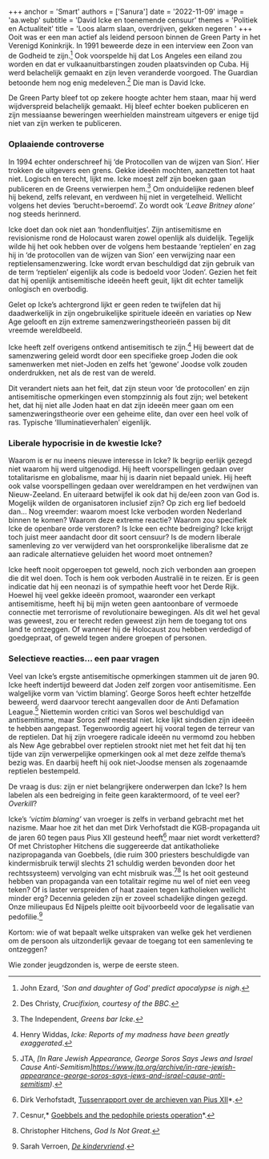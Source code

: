 +++
anchor = 'Smart'
authors = ['Sanura']
date = '2022-11-09'
image = 'aa.webp'
subtitle = 'David Icke en toenemende censuur'
themes = 'Politiek en Actualiteit'
title = 'Loos alarm slaan, overdrijven, gekken negeren '
+++
Ooit was er een man actief als leidend persoon binnen de Green Party in het Verenigd Koninkrijk. In 1991 beweerde deze in een interview een Zoon van de Godheid te zijn.[^1] Ook voorspelde hij dat Los Angeles een eiland zou worden en dat er vulkaanuitbarstingen zouden plaatsvinden op Cuba. Hij werd belachelijk gemaakt en zijn leven veranderde voorgoed. The Guardian betoonde hem nog enig medeleven.[^2] Die man is David Icke.

De Green Party bleef tot op zekere hoogte achter hem staan, maar hij werd wijdverspreid belachelijk gemaakt. Hij bleef echter boeken publiceren en zijn messiaanse beweringen weerhielden mainstream uitgevers er enige tijd niet van zijn werken te publiceren.

### Oplaaiende controverse

In 1994 echter onderschreef hij ‘de Protocollen van de wijzen van Sion’. Hier trokken de uitgevers een grens. Gekke ideeën mochten, aanzetten tot haat niet. Logisch en terecht, lijkt me. Icke moest zelf zijn boeken gaan publiceren en de Greens verwierpen hem.[^3] Om onduidelijke redenen bleef hij bekend, zelfs relevant, en verdween hij niet in vergetelheid. Wellicht volgens het devies ‘berucht=beroemd’. Zo wordt ook *‘Leave Britney alone’* nog steeds herinnerd.

Icke doet dan ook niet aan ‘hondenfluitjes’. Zijn antisemitisme en revisionisme rond de Holocaust waren zowel openlijk als duidelijk. Tegelijk wilde hij het ook hebben over de volgens hem bestaande ‘reptielen’ en zag hij in ‘de protocollen van de wijzen van Sion’ een verwijzing naar een reptielensamenzwering. Icke wordt ervan beschuldigd dat zijn gebruik van de term ‘reptielen’ eigenlijk als code is bedoeld voor ‘Joden’. Gezien het feit dat hij openlijk antisemitische ideeën heeft geuit, lijkt dit echter tamelijk onlogisch en overbodig.

Gelet op Icke’s achtergrond lijkt er geen reden te twijfelen dat hij daadwerkelijk in zijn ongebruikelijke spirituele ideeën en variaties op New Age gelooft en zijn extreme samenzweringstheorieën passen bij dit vreemde wereldbeeld.

Icke heeft zelf overigens ontkend antisemitisch te zijn.[^5] Hij beweert dat de samenzwering geleid wordt door een specifieke groep Joden die ook samenwerken met niet-Joden en zelfs het ‘gewone’ Joodse volk zouden onderdrukken, net als de rest van de wereld.

Dit verandert niets aan het feit, dat zijn steun voor ‘de protocollen’ en zijn antisemitische opmerkingen even stompzinnig als fout zijn; wel betekent het, dat hij niet alle Joden haat en dat zijn ideeën meer gaan om een samenzweringstheorie over een geheime elite, dan over een heel volk of ras. Typische ‘Illuminatieverhalen’ eigenlijk.

### Liberale hypocrisie in de kwestie Icke?

Waarom is er nu ineens nieuwe interesse in Icke? Ik begrijp eerlijk gezegd niet waarom hij werd uitgenodigd. Hij heeft voorspellingen gedaan over totalitarisme en globalisme, maar hij is daarin niet bepaald uniek. Hij heeft ook valse voorspellingen gedaan over wereldrampen en het verdwijnen van Nieuw-Zeeland. En uiteraard betwijfel ik ook dat hij de/een zoon van God is. Mogelijk wilden de organisatoren inclusief zijn? Op zich erg lief bedoeld dan… Nog vreemder: waarom moest Icke verboden worden Nederland binnen te komen? Waarom deze extreme reactie? Waarom zou specifiek Icke de openbare orde verstoren? Is Icke een echte bedreiging? Icke krijgt toch juist meer aandacht door dit soort censuur? Is de modern liberale samenleving zo ver verwijderd van het oorspronkelijke liberalisme dat ze aan radicale alternatieve geluiden het woord moet ontnemen?

Icke heeft nooit opgeroepen tot geweld, noch zich verbonden aan groepen die dit wel doen. Toch is hem ook verboden Australië in te reizen. Er is geen indicatie dat hij een neonazi is of sympathie heeft voor het Derde Rijk. Hoewel hij veel gekke ideeën promoot, waaronder een verkapt antisemitisme, heeft hij bij mijn weten geen aantoonbare of vermoede connectie met terrorisme of revolutionaire bewegingen. Als dit wel het geval was geweest, zou er terecht reden geweest zijn hem de toegang tot ons land te ontzeggen. Of wanneer hij de Holocaust zou hebben verdedigd of goedgepraat, of geweld tegen andere groepen of personen.

### Selectieve reacties… een paar vragen

Veel van Icke’s ergste antisemitische opmerkingen stammen uit de jaren 90. Icke heeft indertijd beweerd dat Joden zelf zorgen voor antisemitisme. Een walgelijke vorm van ‘victim blaming’. George Soros heeft echter hetzelfde beweerd, werd daarvoor terecht aangevallen door de Anti Defamation League.[^6] Niettemin worden critici van Soros wel beschuldigd van antisemitisme, maar Soros zelf meestal niet. Icke lijkt sindsdien zijn ideeën te hebben aangepast. Tegenwoordig ageert hij vooral tegen de terreur van de reptielen.  Dat hij zijn vroegere radicale ideeën nu vermomd zou hebben als New Age gebrabbel over reptielen strookt niet met het feit dat hij ten tijde van zijn verwerpelijke opmerkingen ook al met deze zelfde thema’s bezig was. En daarbij heeft hij ook niet-Joodse mensen als zogenaamde reptielen bestempeld. 

De vraag is dus: zijn er niet belangrijkere onderwerpen dan Icke? Is hem labelen als een bedreiging in feite geen karaktermoord, of te veel eer? *Overkill*?

Icke’s *‘victim blaming’* van vroeger is zelfs in verband gebracht met het nazisme. Maar hoe zit het dan met Dirk Verhofstadt die KGB-propaganda uit de jaren 60 tegen paus Pius XII gesteund heeft[^8] maar niet wordt verketterd? Of met Christopher Hitchens die suggereerde dat antikatholieke nazipropaganda van Goebbels, (die ruim 300 priesters beschuldigde van kindermisbruik terwijl slechts 21 schuldig werden bevonden door het rechtssysteem) vervolging van echt misbruik was.[^10][^12] 
Is het ooit gesteund hebben van propaganda van een totalitair regime nu wel of niet een veeg teken? Of is laster verspreiden of haat zaaien tegen katholieken wellicht minder erg? Decennia geleden zijn er zoveel schadelijke dingen gezegd. Onze milieupaus Ed Nijpels pleitte ooit bijvoorbeeld voor de legalisatie van pedofilie.[^13]

Kortom: wie of wat bepaalt welke uitspraken van welke gek het verdienen om de persoon als uitzonderlijk gevaar de toegang tot een samenleving te ontzeggen? 

Wie zonder jeugdzonden is, werpe de eerste steen. 

[^1]: John Ezard, *'Son and daughter of God' predict apocalypse is nigh*.
[^2]: Des Christy, *Crucifixion, courtesy of the BBC*.
[^3]: The Independent, *Greens bar Icke*.
[^4]: Mark Honigsbaum, *The Dark Side of David Icke*.
[^5]: Henry Widdas, *Icke: Reports of my madness have been greatly exaggerated*.
[^6]: JTA, *\[In Rare Jewish Appearance, George Soros Says Jews and Israel Cause Anti-Semitism]https://www.jta.org/archive/in-rare-jewish-appearance-george-soros-says-jews-and-israel-cause-anti-semitism)*.
[^7]: Ben Sales, *[George Soros is a leading target of anti-Semitism. These Jews openly criticize him anyway](https://www.jta.org/2020/09/08/united-states/george-soros-is-a-leading-target-of-anti-semitism-these-jews-openly-criticize-him-anyway)*.
[^8]: Dirk Verhofstadt, [Tussenrapport over de archieven van Pius XII](https://www.liberales.be/teksten/2020/6/24/tussenrapport-over-de-archieven-van-pius-xii)*.
[^9]: Ion Mihai Pacepa,* [Moscow’s Assault on the Vatican](https://www.nationalreview.com/2007/01/moscows-assault-vatican-ion-mihai-pacepa/)*.
[^10]: Cesnur,* [Goebbels and the pedophile priests operation](https://www.cesnur.org/2010/mi-goebbels_en.html)*.
[^11]: John L. Allen, [Sociologist compares today's crisis to Nazi smear campaign](https://www.ncronline.org/blogs/ncr-today/sociologist-compares-todays-crisis-nazi-smear-campaign)*.
[^12]: Christopher Hitchens, *God Is Not Great*.
[^13]: Sarah Verroen, *[De kindervriend](https://www.groene.nl/artikel/de-kindervriend)*.